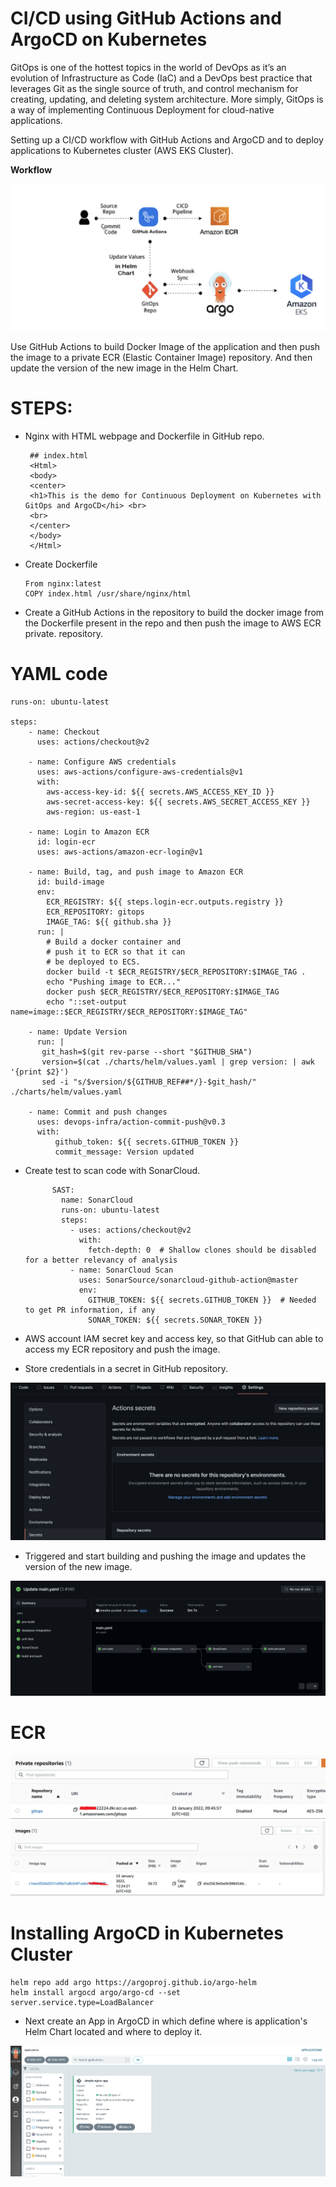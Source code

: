 # **CI/CD using GitHub Actions and ArgoCD on Kubernetes**

GitOps is one of the hottest topics in the world of DevOps as it’s an evolution of Infrastructure as Code (IaC) and a DevOps best practice that leverages Git as the single source of truth, and control mechanism for creating, updating, and deleting system architecture. 
More simply, GitOps is a way of implementing Continuous Deployment for cloud-native applications.

Setting up a CI/CD workflow with GitHub Actions and ArgoCD and to deploy applications to Kubernetes cluster (AWS EKS Cluster).

**Workflow**

<img src="images/test.png">


Use GitHub Actions to build Docker Image of the application and then push the image to a private ECR (Elastic Container Image) repository. And then update the version of the new image in the Helm Chart.

# STEPS:

- Nginx with HTML webpage and Dockerfile in GitHub repo.

       ## index.html
       <Html>
       <body>
       <center>
       <h1>This is the demo for Continuous Deployment on Kubernetes with GitOps and ArgoCD</hi> <br>
       <br>
       </center>
       </body>
       </Html>

- Create Dockerfile

      From nginx:latest
      COPY index.html /usr/share/nginx/html
      
- Create a GitHub Actions in the repository to build the docker image from the Dockerfile present in the repo and then push the image to AWS ECR private. repository.


# YAML code

    runs-on: ubuntu-latest 
 
    steps:
        - name: Checkout
          uses: actions/checkout@v2

        - name: Configure AWS credentials
          uses: aws-actions/configure-aws-credentials@v1
          with:
            aws-access-key-id: ${{ secrets.AWS_ACCESS_KEY_ID }}
            aws-secret-access-key: ${{ secrets.AWS_SECRET_ACCESS_KEY }}
            aws-region: us-east-1

        - name: Login to Amazon ECR
          id: login-ecr
          uses: aws-actions/amazon-ecr-login@v1

        - name: Build, tag, and push image to Amazon ECR
          id: build-image
          env:
            ECR_REGISTRY: ${{ steps.login-ecr.outputs.registry }}
            ECR_REPOSITORY: gitops
            IMAGE_TAG: ${{ github.sha }}
          run: |
            # Build a docker container and
            # push it to ECR so that it can
            # be deployed to ECS.
            docker build -t $ECR_REGISTRY/$ECR_REPOSITORY:$IMAGE_TAG .
            echo "Pushing image to ECR..."
            docker push $ECR_REGISTRY/$ECR_REPOSITORY:$IMAGE_TAG
            echo "::set-output name=image::$ECR_REGISTRY/$ECR_REPOSITORY:$IMAGE_TAG"
        
        - name: Update Version
          run: |
           git_hash=$(git rev-parse --short "$GITHUB_SHA")
           version=$(cat ./charts/helm/values.yaml | grep version: | awk '{print $2}')
           sed -i "s/$version/${GITHUB_REF##*/}-$git_hash/" ./charts/helm/values.yaml
          
        - name: Commit and push changes
          uses: devops-infra/action-commit-push@v0.3
          with:
              github_token: ${{ secrets.GITHUB_TOKEN }}
              commit_message: Version updated


- Create test to scan code with SonarCloud.

            SAST:
              name: SonarCloud
              runs-on: ubuntu-latest
              steps:
                - uses: actions/checkout@v2
                  with:
                    fetch-depth: 0  # Shallow clones should be disabled for a better relevancy of analysis
                - name: SonarCloud Scan
                  uses: SonarSource/sonarcloud-github-action@master
                  env:
                    GITHUB_TOKEN: ${{ secrets.GITHUB_TOKEN }}  # Needed to get PR information, if any
                    SONAR_TOKEN: ${{ secrets.SONAR_TOKEN }}
                    
  
 - AWS account IAM secret key and access key, so that GitHub can able to access my ECR repository and push the image.
 - Store credentials in a secret in GitHub repository.
 
 <img src="images/secret.png">
 
 - Triggered and start building and pushing the image and updates the version of the new image.
 
 <img src="images/flow.png">
 
 # ECR 
 
 <img src="images/repo.png">
 
 <img src="images/docker_image.png">
 
 # Installing ArgoCD in Kubernetes Cluster
 
    helm repo add argo https://argoproj.github.io/argo-helm
    helm install argocd argo/argo-cd --set server.service.type=LoadBalancer


- Next create an App in ArgoCD in which define where is application's Helm Chart located and where to deploy it.

<img src="images/argocd.png">
